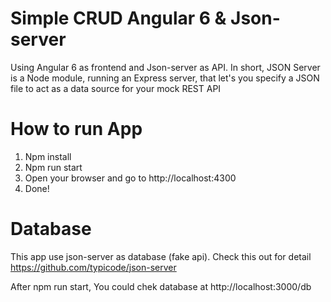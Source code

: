 # Simple CRUD Angular 6 & Json-server

Using Angular 6 as frontend and Json-server as API. In short, JSON Server is a Node module, running an Express server, that let's you specify a JSON file to act as a data source for your mock REST API

# How to run App

1. Npm install
2. Npm run start
3. Open your browser and go to http://localhost:4300
4. Done!

# Database

This app use json-server as database (fake api). Check this out for detail https://github.com/typicode/json-server

After npm run start, You could chek database at http://localhost:3000/db 
